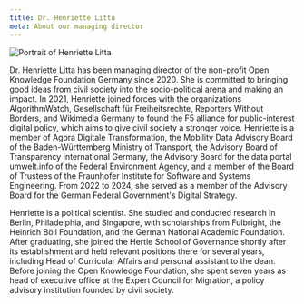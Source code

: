 ```yaml
---
title: Dr. Henriette Litta
meta: About our managing director
---
```


![Portrait of Henriette Litta](/team/henriette.jpg)

Dr. Henriette Litta has been managing director of the non-profit Open Knowledge 
Foundation Germany since 2020. She is committed to bringing good ideas from 
civil society into the socio-political arena and making an impact. In 2021, 
Henriette joined forces with the organizations AlgorithmWatch, Gesellschaft für 
Freiheitsrechte, Reporters Without Borders, and Wikimedia Germany to found the 
F5 alliance for public-interest digital policy, which aims to give civil 
society a stronger voice. Henriette is a member of Agora Digitale 
Transformation, the Mobility Data Advisory Board of the Baden-Württemberg 
Ministry of Transport, the Advisory Board of Transparency International 
Germany, the Advisory Board for the data portal umwelt.info of the Federal 
Environment Agency, and a member of the Board of Trustees of the Fraunhofer 
Institute for Software and Systems Engineering. From 2022 to 2024, she served 
as a member of the Advisory Board for the German Federal Government's Digital 
Strategy.

Henriette is a political scientist. She studied and conducted research in 
Berlin, Philadelphia, and Singapore, with scholarships from Fulbright, the 
Heinrich Böll Foundation, and the German National Academic Foundation. After 
graduating, she joined the Hertie School of Governance shortly after its 
establishment and held relevant positions there for several years, including 
Head of Curricular Affairs and personal assistant to the dean. Before joining 
the Open Knowledge Foundation, she spent seven years as head of executive 
office at the Expert Council for Migration, a policy advisory institution 
founded by civil society.
